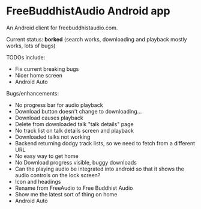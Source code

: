 # FreeBuddhistAudio Android app

An Android client for freebuddhistaudio.com.

Current status: **borked** (search works, downloading and playback mostly works, lots of bugs)

TODOs include:

- Fix current breaking bugs
- Nicer home screen
- Android Auto

Bugs/enhancements:
- No progress bar for audio playback
- Download button doesn't change to downloading...
- Download causes playback
- Delete from downloaded talk "talk details" page
- No track list on talk details screen and playback
- Downloaded talks not working
- Backend returning dodgy track lists, so we need to fetch from a different URL
- No easy way to get home
- No Download progress visible, buggy downloads
- Can the playing audio be integrated into android so that it shows the audio controls on the lock screen?
- Icon and headings
- Rename from FreeAudio to Free Buddhist Audio
- Show me the latest sort of thing on home
- Android Auto